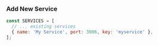 ### Add New Service

```javascript
const SERVICES = [
  // ... existing services
  { name: 'My Service', port: 3006, key: 'myservice' },
];
```
